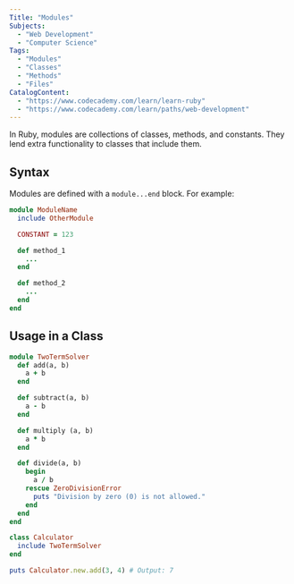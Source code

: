 ```yaml
---
Title: "Modules"
Subjects:
  - "Web Development"
  - "Computer Science"
Tags: 
  - "Modules"
  - "Classes"
  - "Methods"
  - "Files"
CatalogContent:
  - "https://www.codecademy.com/learn/learn-ruby"
  - "https://www.codecademy.com/learn/paths/web-development"
---
```


In Ruby, modules are collections of classes, methods, and constants. They lend extra functionality to classes that include them. 

## Syntax 

Modules are defined with a `module...end` block. For example:

```rb 
module ModuleName 
  include OtherModule

  CONSTANT = 123 

  def method_1 
    ...
  end

  def method_2
    ...
  end
end
```

## Usage in a Class

```rb 
module TwoTermSolver
  def add(a, b)
    a + b
  end

  def subtract(a, b) 
    a - b
  end

  def multiply (a, b) 
    a * b
  end

  def divide(a, b)
    begin 
      a / b
    rescue ZeroDivisionError
      puts "Division by zero (0) is not allowed."
    end
  end
end

class Calculator 
  include TwoTermSolver
end

puts Calculator.new.add(3, 4) # Output: 7
```
